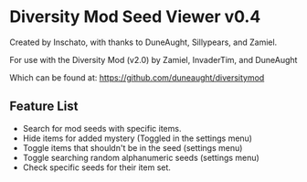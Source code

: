 Diversity Mod Seed Viewer v0.4
=========================
Created by Inschato, with thanks to DuneAught, Sillypears, and Zamiel.


For use with the Diversity Mod (v2.0) by Zamiel, InvaderTim, and DuneAught

Which can be found at: https://github.com/duneaught/diversitymod


Feature List
------------
* Search for mod seeds with specific items.
* Hide items for added mystery (Toggled in the settings menu)
* Toggle items that shouldn't be in the seed (settings menu)
* Toggle searching random alphanumeric seeds (settings menu)
* Check specific seeds for their item set.

